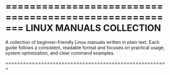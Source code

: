 =======================================================
  LINUX MANUALS COLLECTION
=======================================================

A collection of beginner-friendly Linux manuals written in plain text.
Each guide follows a consistent, readable format and focuses on
practical usage, system optimization, and clear command examples.

=======================================================

                                                      
